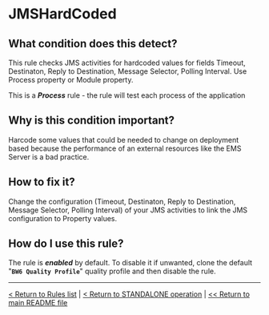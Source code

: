 # JMSHardCoded

## What condition does this detect?

This rule checks JMS activities for hardcoded values for fields Timeout, Destinaton, Reply to Destination, Message Selector, Polling Interval. Use Process property or Module property.

This is a ***Process*** rule - the rule will test each process of the application

## Why is this condition important?

Harcode some values that could be needed to change on deployment based because the performance of an external resources like the EMS Server is a bad practice.

## How to fix it?

Change the configuration (Timeout, Destinaton, Reply to Destination, Message Selector, Polling Interval) of your JMS activities to link the JMS configuration to Property values.

## How do I use this rule?

The rule is **_enabled_** by default. To disable it if unwanted, clone the default "**`BW6 Quality Profile`**" quality profile and then disable the rule.

---
[< Return to Rules list](./RULES.md) | [< Return to STANDALONE operation](../STANDALONE.md) | [<< Return to main README file](../../README.md)
